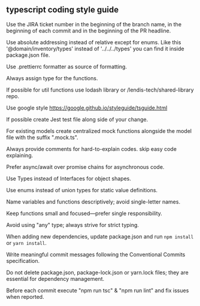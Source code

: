 ## typescript coding style guide

Use the JIRA ticket number in the beginning of the branch name, in the beginning of each commit and in the beginning of the PR headline.

Use absolute addressing instead of relative except for enums. Like this '@domain/inventory/types' instead of '../../../types' you can find it inside package.json file.

Use .prettierrc formatter as source of formatting.

Always assign type for the functions.

If possible for util functions use lodash library or /lendis-tech/shared-library repo.

Use google style https://google.github.io/styleguide/tsguide.html

If possible create Jest test file along side of your change.

For existing models create centralized mock functions alongside the model file with the suffix ".mock.ts". 

Always provide comments for hard-to-explain codes. skip easy code explaining.

Prefer async/await over promise chains for asynchronous code.

Use Types instead of Interfaces for object shapes.

Use enums instead of union types for static value definitions. 

Name variables and functions descriptively; avoid single-letter names.

Keep functions small and focused—prefer single responsibility.

Avoid using "any" type; always strive for strict typing.

When adding new dependencies, update package.json and run `npm install` or `yarn install`.

Write meaningful commit messages following the Conventional Commits specification.

Do not delete package.json, package-lock.json or yarn.lock files; they are essential for dependency management.

Before each commit execute "npm run tsc" & "npm run lint" and fix issues when reported.
